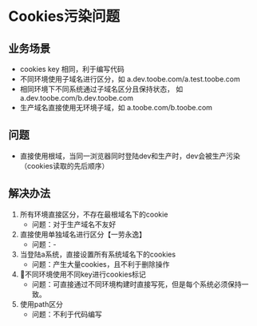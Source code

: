 # Cookies污染问题

## 业务场景

* cookies key 相同，利于编写代码
* 不同环境使用子域名进行区分，如 a.dev.toobe.com/a.test.toobe.com
* 相同环境下不同系统通过子域名区分且保持状态， 如 a.dev.toobe.com/b.dev.toobe.com
* 生产域名直接使用无环境子域，如 a.toobe.com/b.toobe.com

## 问题

* 直接使用根域，当同一浏览器同时登陆dev和生产时，dev会被生产污染（cookies读取的先后顺序）

## 解决办法

1. 所有环境直接区分，不存在最根域名下的cookie
   * 问题：对于生产域名不友好
2. 直接使用单独域名进行区分【一劳永逸】
   * 问题：-
3. 当登陆a系统，直接设置所有系统域名下的cookies
   * 问题：产生大量cookies，且不利于删除操作
4. 🌟不同环境使用不同key进行cookies标记
   * 问题：可直接通过不同环境构建时直接写死，但是每个系统必须保持一致。
5. 使用path区分
   * 问题：不利于代码编写

